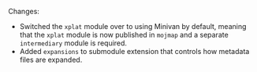 Changes:

* Switched the `xplat` module over to using Minivan by default, meaning that the `xplat` module is now published in
  `mojmap` and a separate `intermediary` module is required.
* Added `expansions` to submodule extension that controls how metadata files are expanded.
